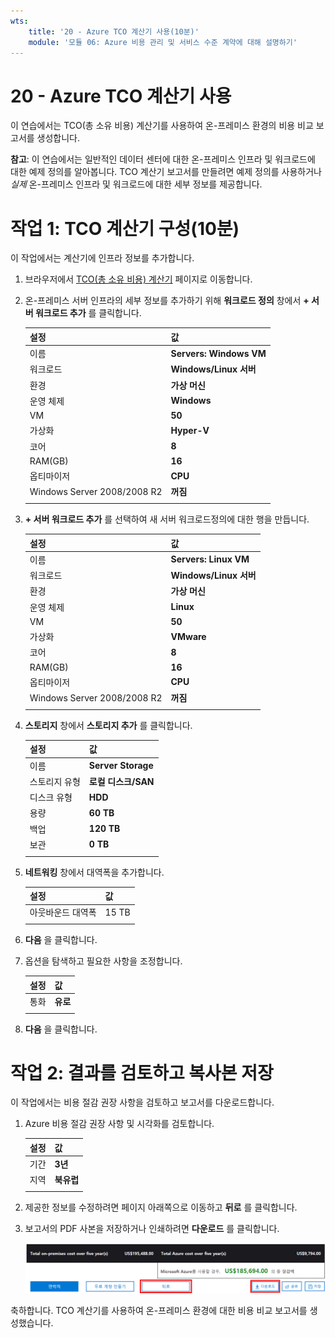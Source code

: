 ```yaml
---
wts:
    title: '20 - Azure TCO 계산기 사용(10분)'
    module: '모듈 06: Azure 비용 관리 및 서비스 수준 계약에 대해 설명하기'
---
```

# 20 - Azure TCO 계산기 사용


이 연습에서는 TCO(총 소유 비용) 계산기를 사용하여 온-프레미스 환경의 비용 비교 보고서를 생성합니다.

**참고**: 이 연습에서는 일반적인 데이터 센터에 대한 온-프레미스 인프라 및 워크로드에 대한 예제 정의를 알아봅니다. TCO 계산기 보고서를 만들려면 예제 정의를 사용하거나 *실제* 온-프레미스 인프라 및 워크로드에 대한 세부 정보를 제공합니다.

# 작업 1: TCO 계산기 구성(10분)

이 작업에서는 계산기에 인프라 정보를 추가합니다. 

1. 브라우저에서 [TCO(총 소유 비용) 계산기](https://azure.microsoft.com/ko-kr/pricing/tco/calculator/) 페이지로 이동합니다.

2. 온-프레미스 서버 인프라의 세부 정보를 추가하기 위해 **워크로드 정의** 창에서 **+ 서버 워크로드 추가** 를 클릭합니다.

    | 설정 | 값 |
    | -- | -- |
    | 이름 | **Servers: Windows VM** |
    | 워크로드 | **Windows/Linux 서버** |
    | 환경 | **가상 머신** |
    | 운영 체제 | **Windows** |  
    | VM | **50** |
    | 가상화 | **Hyper-V** |
    | 코어 | **8**|
    | RAM(GB) | **16** |
    | 옵티마이저 | **CPU** |
    | Windows Server 2008/2008 R2 | **꺼짐** |
    | | |

3. **+ 서버 워크로드 추가** 를 선택하여 새 서버 워크로드정의에 대한 행을 만듭니다. 

    | 설정 | 값 |
    | -- | -- |
    | 이름 | **Servers: Linux VM** |
    | 워크로드 | **Windows/Linux 서버** |
    | 환경 | **가상 머신** |
    | 운영 체제 | **Linux** |  
    | VM | **50** |
    | 가상화 | **VMware** |
    | 코어 | **8**|
    | RAM(GB) | **16** |
    | 옵티마이저 | **CPU** |
    | Windows Server 2008/2008 R2 | **꺼짐** |
    | | |

4. **스토리지** 창에서 **스토리지 추가** 를 클릭합니다.

    | 설정 | 값 |
    | -- | -- |
    | 이름 | **Server Storage** |
    | 스토리지 유형 | **로컬 디스크/SAN** |
    | 디스크 유형 | **HDD** |
    | 용량 | **60 TB** |  
    | 백업 | **120 TB** |
    | 보관 | **0 TB** |
    | | |

5. **네트워킹** 창에서 대역폭을 추가합니다. 

    | 설정 | 값 |
    | -- | -- |
    | 아웃바운드 대역폭 | 15 TB|
    | | |

6. **다음** 을 클릭합니다.

7. 옵션을 탐색하고 필요한 사항을 조정합니다. 

    | 설정 | 값 |
    | -- | -- |
    | 통화 | **유로** |
    | | |

8. **다음** 을 클릭합니다.

# 작업 2: 결과를 검토하고 복사본 저장

이 작업에서는 비용 절감 권장 사항을 검토하고 보고서를 다운로드합니다. 

1. Azure 비용 절감 권장 사항 및 시각화를 검토합니다.

    | 설정 | 값 |
    | -- | -- |
    | 기간| **3년** |
    | 지역 | **북유럽** |
    | | |


2. 제공한 정보를 수정하려면 페이지 아래쪽으로 이동하고 **뒤로** 를 클릭합니다. 

3. 보고서의 PDF 사본을 저장하거나 인쇄하려면 **다운로드** 를 클릭합니다.

    ![Azure TCO 계산기 보고서 창의 스크린샷. 강조 표시되어 있고 모두 입력된 필드는 TCO 계산기 기간을 3년으로 설정하고 지역을 북유럽으로 설정하는 방법을 나타냅니다. 그래프는 Azure 사용에 따른 비용 절감과 비교되는 온-프레미스 인프라 및 워크로드 오프셋 비용을 보여줍니다.](../images/2001.png)

축하합니다. TCO 계산기를 사용하여 온-프레미스 환경에 대한 비용 비교 보고서를 생성했습니다.
